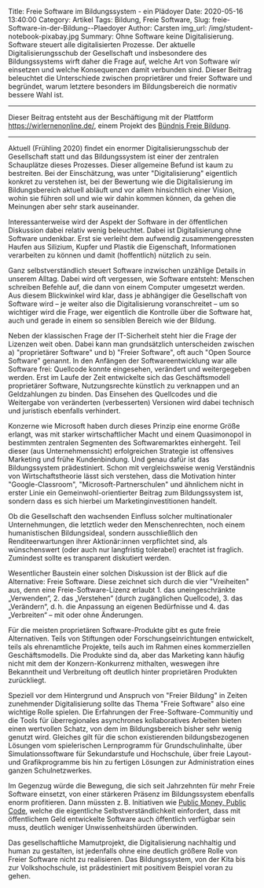 Title: Freie Software im Bildungssystem - ein Plädoyer
Date: 2020-05-16 13:40:00
Category: Artikel
Tags: Bildung, Freie Software,
Slug: freie-Software-in-der-Bildung--Plaedoyer
Author: Carsten
img_url: /img/student-notebook-pixabay.jpg
Summary: Ohne Software keine Digitalisierung. Software steuert alle digitalisierten Prozesse. Der aktuelle Digitalisierungsschub der Gesellschaft und insbesondere des Bildungssystems wirft daher die Frage auf, welche Art von Software wir einsetzen und welche Konsequenzen damit verbunden sind. Dieser Beitrag beleuchtet die Unterschiede zwischen proprietärer und freier Software und begründet, warum letztere besonders im Bildungsbereich die normativ bessere Wahl ist.



---

<!-- image source: https://pixabay.com/de/photos/sch%C3%BCler-schwierig-lesen-denken-3038994/ -->

Dieser Beitrag entsteht aus der Beschäftigung mit der Plattform <https://wirlernenonline.de/>, einem Projekt des [Bündnis Freie Bildung](https://buendnis-freie-bildung.de/).

---

Aktuell (Frühling 2020) findet ein enormer Digitalisierungsschub der Gesellschaft statt und das Bildungssystem ist einer der zentralen Schauplätze dieses Prozesses. Dieser allgemeine Befund ist kaum zu bestreiten. Bei der Einschätzung, was unter "Digitalisierung" eigentlich konkret zu verstehen ist, bei der Bewertung wie die Digitalisierung im Bildungsbereich aktuell abläuft und vor allem hinsichtlich einer Vision, wohin sie führen soll und wie wir dahin kommen können, da gehen die Meinungen aber sehr stark auseinander.

Interessanterweise wird der Aspekt der Software in der öffentlichen Diskussion dabei relativ wenig beleuchtet. Dabei ist Digitalisierung ohne Software undenkbar. Erst sie verleiht dem aufwendig zusammengepressten Haufen aus Silizium, Kupfer und Plastik die Eigenschaft, Informationen verarbeiten zu können und damit (hoffentlich) nützlich zu sein.

Ganz selbstverständlich steuert Software inzwischen unzählige Details in unserem Alltag. Dabei wird oft vergessen, wie Software entsteht: Menschen schreiben Befehle auf, die dann von einem Computer umgesetzt werden. Aus diesem Blickwinkel wird klar, dass je abhängiger die Gesellschaft von Software wird – je weiter also die Digitalisierung voranschreitet – um so wichtiger wird die Frage, wer eigentlich die Kontrolle über die Software hat, auch und gerade in einem so sensiblen Bereich wie der Bildung.

Neben der klassischen Frage der IT-Sicherheit steht hier die Frage der Lizenzen weit oben. Dabei kann man grundsätzlich unterscheiden zwischen a) "proprietärer Software" und b) "Freier Software", oft auch "Open Source Software" genannt. In den Anfängen der Softwareentwicklung war alle Software frei: Quellcode konnte eingesehen, verändert und weitergegeben werden. Erst im Laufe der Zeit entwickelte sich das Geschäftsmodell proprietärer Software, Nutzungsrechte künstlich zu verknappen und an Geldzahlungen zu binden. Das Einsehen des Quellcodes und die Weitergabe von veränderten (verbesserten) Versionen wird dabei technisch und juristisch ebenfalls verhindert.

Konzerne wie Microsoft haben durch dieses Prinzip eine enorme Größe erlangt, was mit starker wirtschaftlicher Macht und einem Quasimonopol in bestimmten zentralen Segmenten des Softwaremarktes einhergeht. Teil dieser (aus Unternehmenssicht) erfolgreichen Strategie ist offensives Marketing und frühe Kundenbindung. Und genau dafür ist das Bildungssystem prädestiniert. Schon mit vergleichsweise wenig Verständnis von Wirtschaftstheorie lässt sich verstehen, dass die Motivation hinter "Google-Classroom", "Microsoft-Partnerschulen" und ähnlichem nicht in erster Linie ein Gemeinwohl-orientierter Beitrag zum Bildungssystem ist, sondern dass es sich hierbei um Marketinginvestitionen handelt.

Ob die Gesellschaft den wachsenden Einfluss solcher multinationaler Unternehmungen, die letztlich weder den Menschenrechten, noch einem humanistischen Bildungsideal, sondern ausschließlich den Renditeerwartungen ihrer Aktionär:innen verpflichtet sind, als wünschenswert (oder auch nur langfristig tolerabel) erachtet ist fraglich. Zumindest sollte es transparent diskutiert werden.

Wesentlicher Baustein einer solchen Diskussion ist der Blick auf die Alternative: Freie Software. Diese zeichnet sich durch die vier "Vreiheiten" aus, denn eine Freie-Software-Lizenz erlaubt 1. das uneingeschränkte „Verwenden“, 2. das „Verstehen“ (durch zugänglichen Quellcode), 3. das „Verändern“, d.&thinsp;h. die Anpassung an eigenen Bedürfnisse und 4. das „Verbreiten“ – mit oder ohne Änderungen.

Für die meisten proprietären Software-Produkte gibt es gute freie Alternativen. Teils von Stiftungen oder Forschungseinrichtungen entwickelt, teils als ehrenamtliche Projekte, teils auch im Rahmen eines kommerziellen Geschäftsmodells. Die Produkte sind da, aber das Marketing kann häufig nicht mit dem der Konzern-Konkurrenz mithalten, weswegen ihre Bekanntheit und Verbreitung oft deutlich hinter proprietären Produkten zurückliegt.

Speziell vor dem Hintergrund und Anspruch von "Freier Bildung" in Zeiten zunehmender Digitalisierung sollte das Thema "Freie Software" also eine wichtige Rolle spielen. Die Erfahrungen der Free-Software-Communitiy und die Tools für überregionales asynchrones kollaboratives Arbeiten bieten einen wertvollen Schatz, von dem im Bildungsbereich bisher sehr wenig genutzt wird. Gleiches gilt für die schon existierenden bildungsbezogenen Lösungen vom spielerischen Lernprogramm für Grundschulinhalte, über Simulationssoftware für Sekundarstufe und Hochschule, über freie Layout- und Grafikprogramme bis hin zu fertigen Lösungen zur Administration eines ganzen Schulnetzwerkes.

Im Gegenzug würde die Bewegung, die sich seit Jahrzehnten für mehr Freie Software einsetzt, von einer stärkeren Präsenz im Bildungssystem ebenfalls enorm profitieren. Dann müssten z.&thinsp;B. Initiativen wie [Public Money, Public Code](https://publiccode.eu/), welche die eigentliche Selbstverständlichkeit einfordert, dass mit öffentlichem Geld entwickelte Software auch öffentlich verfügbar sein muss, deutlich weniger Unwissenheitshürden überwinden.

Das gesellschaftliche Mamutprojekt, die Digitalisierung nachhaltig und human zu gestalten, ist jedenfalls ohne eine deutlich größere Rolle von Freier Software nicht zu realisieren. Das Bildungssystem, von der Kita bis zur Volkshochschule, ist prädestiniert mit positivem Beispiel voran zu gehen.


